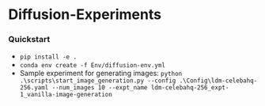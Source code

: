 # Diffusion-Experiments

### Quickstart
- `pip install -e .`
- `conda env create -f Env/diffusion-env.yml`
- Sample experiment for generating images: `python .\scripts\start_image_generation.py --config .\Config\ldm-celebahq-256.yaml --num_images 10 --expt_name ldm-celebahq-256_expt-1_vanilla-image-generation
`
